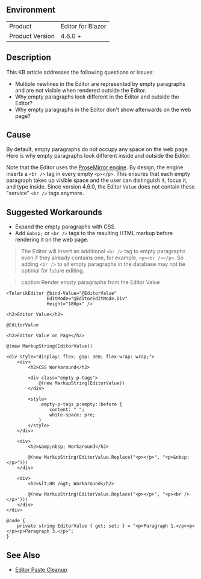 
## Environment

<table>
<tbody>
<tr>
<td>Product</td>
<td>Editor for Blazor</td>
</tr>
<tr>
<td>Product Version</td>
<td>4.6.0 +</td>
</tr>
</tbody>
</table>

## Description

This KB article addresses the following questions or issues:

* Multiple newlines in the Editor are represented by empty paragraphs and are not visible when rendered outside the Editor.
* Why empty paragraphs look different in the Editor and outside the Editor?
* Why empty paragraphs in the Editor don't show afterwards on the web page?

## Cause

By default, empty paragraphs do not occupy any space on the web page. Here is why empty paragraphs look different inside and outside the Editor:

Note that the Editor uses the [ProseMirror engine](https://prosemirror.net). By design, the engine inserts a `<br />` tag in every empty `<p></p>`. This ensures that each empty paragraph takes up visible space and the user can distinguish it, focus it, and type inside. Since version 4.6.0, the Editor `Value` does not contain these "service" `<br />` tags anymore.

## Suggested Workarounds

* Expand the empty paragraphs with CSS.
* Add `&nbsp;` or `<br />` tags to the resulting HTML markup before rendering it on the web page.

> The Editor will insert an additional `<br />` tag to empty paragraphs even if they already contains one, for example, `<p><br /></p>`. So adding `<br />` to all empty paragraphs in the database may not be optimal for future editing.

>caption Render empty paragraphs from the Editor Value

````RAZOR
<TelerikEditor @bind-Value="@EditorValue"
               EditMode="@EditorEditMode.Div"
               Height="180px" />

<h2>Editor Value</h2>

@EditorValue

<h2>Editor Value on Page</h2>

@(new MarkupString(EditorValue))

<div style="display: flex; gap: 3em; flex-wrap: wrap;">
    <div>
        <h2>CSS Workaround</h2>

        <div class="empty-p-tags">
            @(new MarkupString(EditorValue))
        </div>

        <style>
            .empty-p-tags p:empty::before {
                content: " ";
                white-space: pre;
            }
        </style>
    </div>

    <div>
        <h2>&amp;nbsp; Workaround</h2>

        @(new MarkupString(EditorValue.Replace("<p></p>", "<p>&nbsp;</p>")))
    </div>

    <div>
        <h2>&lt;BR /&gt; Workaround</h2>

        @(new MarkupString(EditorValue.Replace("<p></p>", "<p><br /></p>")))
    </div>
</div>

@code {
    private string EditorValue { get; set; } = "<p>Paragraph 1.</p><p></p><p>Paragraph 3.</p>";
}
````

## See Also

* [Editor Paste Cleanup](slug:editor-paste-cleanup)
